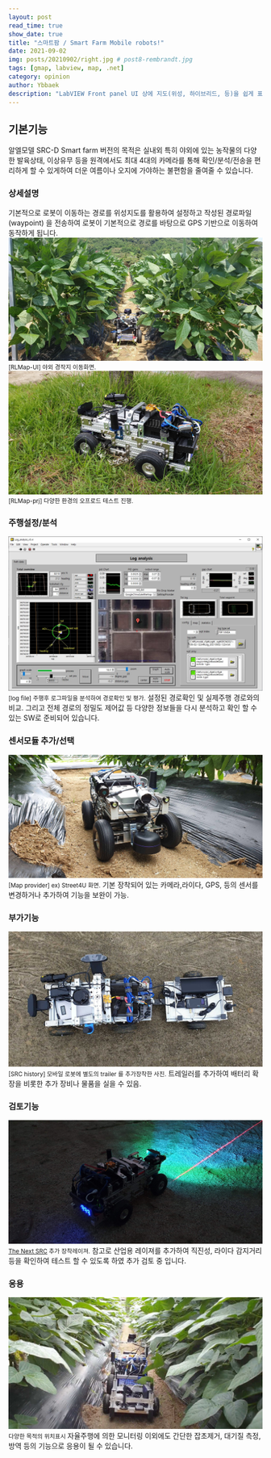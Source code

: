 ```yaml
---
layout: post
read_time: true
show_date: true
title: "스마트팜 / Smart Farm Mobile robots!"
date: 2021-09-02
img: posts/20210902/right.jpg # post8-rembrandt.jpg
tags: [gmap, labview, map, .net]
category: opinion
author: Ybbaek
description: "LabVIEW Front panel UI 상에 지도(위성, 하이브리드, 등)을 쉽게 표시하고 경로 설정등을 할 수 있는 vi"
---
```

## 기본기능
알엘모델 SRC-D Smart farm 버전의 목적은 실내외 특히 야외에 있는 농작물의 다양한 발육상태, 이상유무 등을 원격에서도 최대 4대의 카메라를 통해 확인/분석/전송을  편리하게 할 수 있게하여 더운 여름이나 오지에 가야하는 불편함을 줄여줄 수 있습니다. 

### 상세설명
기본적으로 로봇이 이동하는 경로를 위성지도를 활용하여 설정하고 작성된 경로파일(waypoint) 을 전송하여 로봇이 기본적으로 경로를 바탕으로 GPS 기반으로 이동하여 동작하게 됩니다.
![Field](./assets/img/posts/20210902/field.jpg)
<small>[RLMap-UI] 야외 경작지 이동화면.</small>
![RLMap-prj](./assets/img/posts/20210902/grass.jpg)
<small>[RLMap-prj] 다양한 환경의 오프로드 테스트 진행.</small>

### 주행설정/분석
![GPS 관련 소프트웨어](./assets/img/posts/20210902/Seed_log.jpg)
<small>[log file] 주행후 로그파일을 분석하여 경로확인 및 평가.</small>
설정된 경로확인 및 실제주행 경로와의 비교. 그리고 전체 경로의 정밀도 제어값 등 다양한 정보들을 다시 분석하고 확인 할 수 있는 SW로 준비되어 있습니다.

### 센서모듈 추가/선택
![ robot](./assets/img/posts/20210902/left.jpg)
<small>[Map provider] ex) Street4U 화면.</small>
기본 장착되어 있는 카메라,라이다, GPS, 등의 센서를 변경하거나 추가하여 기능을 보완이 가능.

### 부가기능
![SRC hw option](./assets/img/posts/20210902/trailer.jpg)
<small>[SRC history] 모바일 로봇에 별도의 trailer 를 추가장착한 사진.</small>
트레일러를 추가하여 배터리 확장을 비롯한 추가 장비나 물품을 실을 수 있음.

### 검토기능
![The Next SRC](./assets/img/posts/20210902/laser.jpg)
<small>[The Next SRC](https://github.com/yunbum/SRC) 추가 장착레이져.</small>
참고로 산업용 레이져를 추가하여 직진성, 라이다 감지거리 등을 확인하여 테스트 할 수 있도록 하였 추가 검토 중 입니다.

### 응용
![cartpole](./assets/img/posts/20210902/offroad-2.jpg)
<small>다양한 목적의 위치표시 </small>
자율주행에 의한 모니터링 이외에도 간단한 잡초제거, 대기질 측정, 방역 등의 기능으로 응용이 될 수 있습니다.